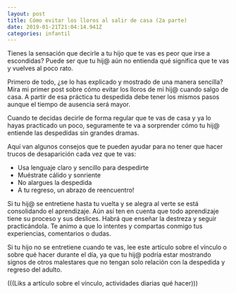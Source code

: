 ```yaml
---
layout: post
title: Cómo evitar los lloros al salir de casa (2a parte)
date: 2019-01-21T21:04:14.941Z
categories: infantil
---
```

Tienes la sensación que decirle a tu hijo que te vas es peor que irse a escondidas? Puede ser que tu hij@ aún no entienda qué significa que te vas y vuelves al poco rato.

Primero de todo, ¿se lo has explicado y mostrado de una manera sencilla? Mira mi primer post sobre cómo evitar los lloros de mi hij@ cuando salgo de casa. A partir de esa práctica tu despedida debe tener los mismos pasos aunque el tiempo de ausencia será mayor.

Cuando te decidas decirle de forma regular que te vas de casa y ya lo hayas practicado un poco, seguramente te va a sorprender cómo tu hij@ entiende las despedidas sin grandes dramas.

Aquí van algunos consejos que te pueden ayudar para no tener que hacer trucos de desaparición cada vez que te vas:

* Usa lenguaje claro y sencillo para despedirte
* Muéstrate cálido y sonriente
* No alargues la despedida
* A tu regreso, un abrazo de reencuentro!

Si tu hij@ se entretiene hasta tu vuelta y se alegra al verte se está consolidando el aprendizaje. Aún así ten en cuenta que todo aprendizaje tiene su proceso y sus deslices. Habrá que enseñar la destreza y seguir practicándola. Te animo a que lo intentes y compartas conmigo tus experiencias, comentarios o dudas.

Si tu hijo no se entretiene cuando te vas, lee este artículo sobre el vínculo o sobre qué hacer durante el día, ya que tu hij@ podría estar mostrando signos de otros malestares que no tengan solo relación con la despedida y regreso del adulto.

(((Liks a artículo sobre el vínculo, actividades diarias qué hacer)))
